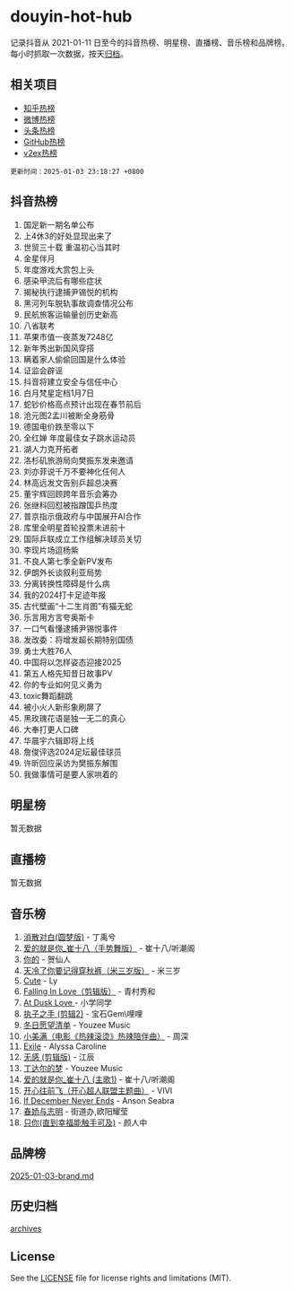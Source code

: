 # douyin-hot-hub

记录抖音从 2021-01-11 日至今的抖音热榜、明星榜、直播榜、音乐榜和品牌榜。每小时抓取一次数据，按天[归档](archives)。

## 相关项目

- [知乎热榜](https://github.com/lonnyzhang423/zhihu-hot-hub)
- [微博热榜](https://github.com/lonnyzhang423/weibo-hot-hub)
- [头条热榜](https://github.com/lonnyzhang423/toutiao-hot-hub)
- [GitHub热榜](https://github.com/lonnyzhang423/github-hot-hub)
- [v2ex热榜](https://github.com/lonnyzhang423/v2ex-hot-hub)


`更新时间：2025-01-03 23:18:27 +0800`

## 抖音热榜

1. 国足新一期名单公布
1. 上4休3的好处显现出来了
1. 世贸三十载 重温初心当其时
1. 金星伴月
1. 年度游戏大赏包上头
1. 感染甲流后有哪些症状
1. 揭秘执行逮捕尹锡悦的机构
1. 黑河列车脱轨事故调查情况公布
1. 民航旅客运输量创历史新高
1. 八省联考
1. 苹果市值一夜蒸发7248亿
1. 新年秀出新国风穿搭
1. 瞒着家人偷偷回国是什么体验
1. 证监会辟谣
1. 抖音将建立安全与信任中心
1. 白月梵星定档1月7日
1. 蛇钞价格高点预计出现在春节前后
1. 沧元图2孟川被断全身筋骨
1. 德国电价跌至零以下
1. 全红婵 年度最佳女子跳水运动员
1. 湖人力克开拓者
1. 洛杉矶旅游局向樊振东发来邀请
1. 刘亦菲说千万不要神化任何人
1. 林高远发文告别乒超总决赛
1. 董宇辉回顾跨年音乐会筹办
1. 张继科回怼被指蹭国乒热度
1. 普京指示俄政府与中国展开AI合作
1. 库里全明星首轮投票未进前十
1. 国际乒联成立工作组解决球员关切
1. 李现片场逗杨紫
1. 不良人第七季全新PV发布
1. 伊朗外长谈叙利亚局势
1. 分离转换性障碍是什么病
1. 我的2024打卡足迹年报
1. 古代壁画“十二生肖图”有猫无蛇
1. 乐言用方言夸奥斯卡
1. 一口气看懂逮捕尹锡悦事件
1. 发改委：将增发超长期特别国债
1. 勇士大胜76人
1. 中国将以怎样姿态迎接2025
1. 第五人格先知昔日故事PV
1. 你的专业如何见义勇为
1. toxic舞蹈翻跳
1. 被小火人新形象刷屏了
1. 黑玫瑰花语是独一无二的真心
1. 大奉打更人口碑
1. 华晨宇六辑即将上线
1. 詹俊评选2024足坛最佳球员
1. 许昕回应采访为樊振东解围
1. 我做事情可是要人家哄着的

## 明星榜

暂无数据

## 直播榜

暂无数据

## 音乐榜

1. [消散对白(圆梦版)](https://sf5-hl-cdn-tos.douyinstatic.com/obj/tos-cn-ve-2774/og4jB5I5IizzoZVAAAzWgBMAsMDWoArfwBOiFs) - 丁禹兮
1. [爱的就是你_崔十八（手势舞版）](https://sf5-hl-cdn-tos.douyinstatic.com/obj/tos-cn-ve-2774/oApB2AigNyB4sTw7JhBOikMAf0oDJzMWBuIrgm) - 崔十八/听潮阁
1. [你的](https://sf5-hl-cdn-tos.douyinstatic.com/obj/tos-cn-ve-2774/oYuIeKf42jB7sEV6B2upMdpYAgfrQWj0FeRegh) - 贺仙人
1. [天冷了你要记得穿秋裤（米三岁版）](https://sf5-hl-cdn-tos.douyinstatic.com/obj/tos-cn-ve-2774/oQlIwVIDWiZ6BQilAorS7MA0AgCkQDvcZAdm1) - 米三岁
1. [Cute](https://sf5-hl-cdn-tos.douyinstatic.com/obj/tos-cn-ve-2774/o4IbIzHWKAAB4wsS5qMBRiiAlEBGTpQRNfFvuo) - Ly
1. [Falling In Love（剪辑版）](https://sf6-cdn-tos.douyinstatic.com/obj/tos-cn-ve-2774/o8ajpA8zzgBPahbBIO8AcKGBLJezFCRd1wfP9f) - 青村秀和
1. [ At Dusk  Love ](https://sf5-hl-cdn-tos.douyinstatic.com/obj/tos-cn-ve-2774/o8CrpCf5CaYgI4ZrtQgMQAFEfuGqNnRSDQAPBc) - 小学同学
1. [执子之手 (剪辑2)](https://sf5-hl-cdn-tos.douyinstatic.com/obj/tos-cn-ve-2774/oUoZLQjCc31XzqsBnBQUNgeKtYPBcgbFDwtfcu) - 宝石Gem\哩哩
1. [冬日愿望清单](https://sf5-hl-cdn-tos.douyinstatic.com/obj/tos-cn-ve-2774/oIIgUOeamCFCVAzxN6MFRLIBlLGpUqQxeeHrLE) - Youzee Music
1. [小美满（电影《热辣滚烫》热辣陪伴曲）](https://sf5-hl-cdn-tos.douyinstatic.com/obj/tos-cn-ve-2774/o0GAn2lSgfZIDUgtevCGDQYnFg4CwnrBaxbTZL) - 周深
1. [Exile](https://sf5-hl-cdn-tos.douyinstatic.com/obj/tos-cn-ve-2774/oYj4gAQTknKE3WW0Je8KGmQ7z1cA4FefwtbufD) - Alyssa Caroline
1. [无感 (剪辑版)](https://sf5-hl-cdn-tos.douyinstatic.com/obj/tos-cn-ve-2774/o0eIsUzJBDlQaQFC5OFlgbMEZC1TFYBftOBn6p) - 江辰
1. [丁达尔的梦](https://sf5-hl-cdn-tos.douyinstatic.com/obj/tos-cn-ve-2774/oMU3WirUZBVQkAC9ccG5P2IQirziZM2RTInUY) - Youzee Music
1. [爱的就是你_崔十八 (主歌1)](https://sf5-hl-cdn-tos.douyinstatic.com/obj/tos-cn-ve-2774/oI5BO5DhFZ6UTcNCnZaOCBLtZ7WIMQGfgnXf5E) - 崔十八/听潮阁
1. [开心往前飞（开心超人联盟主题曲）](https://sf5-hl-cdn-tos.douyinstatic.com/obj/tos-cn-ve-2774/9d8fb7c82cf1421fb93a9fe925275e0a) - VIVI
1. [If December Never Ends](https://sf5-hl-cdn-tos.douyinstatic.com/obj/tos-cn-ve-2774/oY1IQMoTgCFIBg8RZifyqlBBt1UFgitTYmxeOS) - Anson Seabra
1. [春娇与志明](https://sf5-hl-cdn-tos.douyinstatic.com/obj/tos-cn-ve-2774/e530d8fceb7044b39707d7f9ff54add1) - 街道办,欧阳耀莹
1. [只你(直到幸福能触手可及)](https://sf5-hl-cdn-tos.douyinstatic.com/obj/tos-cn-ve-2774/o0lBkRDzFTeaVSUz3ZZSCBVtZ5DIMQGfgmEAuE) - 颜人中

## 品牌榜

[2025-01-03-brand.md](archives/2025-01-03-brand.md)

## 历史归档

[archives](archives)

## License

See the [LICENSE](LICENSE) file for license rights and limitations (MIT).
